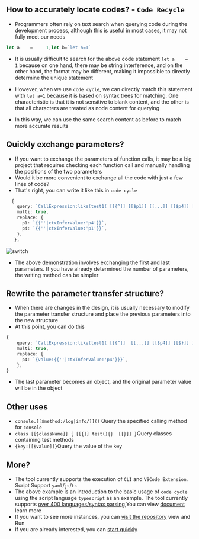 ## How to accurately locate codes? - `Code Recycle`
- Programmers often rely on text search when querying code during the development process, although this is useful in most cases, it may not fully meet our needs

```ts
let a    =     1;let b=`let a=1`
```

- It is usually difficult to search for the above code statement `let a    =     1` because on one hand, there may be string interference, and on the other hand, the format may be different, making it impossible to directly determine the unique statement

- However, when we use `code cycle`, we can directly match this statement with `let a=1` because it is based on syntax trees for matching. One characteristic is that it is not sensitive to blank content, and the other is that all characters are treated as node content for querying
- In this way, we can use the same search content as before to match more accurate results

## Quickly exchange parameters?
- If you want to exchange the parameters of function calls, it may be a big project that requires checking each function call and manually handling the positions of the two parameters
- Would it be more convenient to exchange all the code with just a few lines of code?
- That's right, you can write it like this in `code cycle`

```ts
  {
    query: `CallExpression:like(test1( [[{^]] [[$p1]] [[...]] [[$p4]] [[$}]] ) )`,
    multi: true,
    replace: {
      p1: `{{''|ctxInferValue:'p4'}}`,
      p4: `{{''|ctxInferValue:'p1'}}`,
    },
   },
```

![switch](https://cdn.jsdelivr.net/gh/wszgrcy/code-recycle@1.2.0/docs/zh-Hans/image/like/switch-example.png)

- The above demonstration involves exchanging the first and last parameters. If you have already determined the number of parameters, the writing method can be simpler

## Rewrite the parameter transfer structure?
- When there are changes in the design, it is usually necessary to modify the parameter transfer structure and place the previous parameters into the new structure
- At this point, you can do this

```ts
{
    query: `CallExpression:like(test1( [[{^]]  [[...]] [[$p4]] [[$}]] ) )`,
    multi: true,
    replace: {
      p4: `{value:{{''|ctxInferValue:'p4'}}}`,
    },
}
```

- The last parameter becomes an object, and the original parameter value will be in the object

## Other uses

- `console.[[$method:/log|info/]]()` Query the specified calling method for `console`
- `class [[$className]] { [[{]] test(){}  [[}]] }`Query classes containing test methods
- `{key:[[$value]]}`Query the value of the key

## More?
- The tool currently supports the execution of `CLI` and `VSCode Extension`. Script Support `yaml`/`js`/`ts`
- The above example is an introduction to the basic usage of `code cycle` using the script language `typescript` as an example. The tool currently supports [over 400 languages/syntax parsing](https://wszgrcy.github.io/code-recycle/#/en-US/parser),You can view [document](https://wszgrcy.github.io/code-recycle/#/en-US/README) learn more
- If you want to see more instances, you can [visit the repository](https://github.com/wszgrcy/code-recycle-plugin-script) view and Run
- If you are already interested, you can [start quickly](https://wszgrcy.github.io/code-recycle/#/en-US/quickstart)
